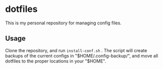 # dotfiles

This is my personal repository for managing config files.

## Usage

Clone the repository, and run `install-conf.sh` . The script will create backups of the current configs in "$HOME/.config-backup/", and move all dotfiles to the proper locations in your "$HOME".


